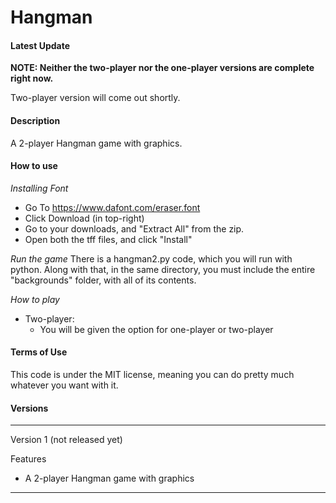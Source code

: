 # Hangman

#### Latest Update

**NOTE: Neither the two-player nor the one-player versions are complete right now.**

Two-player version will come out shortly.

#### Description

A 2-player Hangman game with graphics.

#### How to use

*Installing Font*
* Go To https://www.dafont.com/eraser.font
* Click Download (in top-right)
* Go to your downloads, and "Extract All" from the zip.
* Open both the tff files, and click "Install"

*Run the game*
There is a hangman2.py code, which you will run with python. Along with that, in the same directory, you must include the entire "backgrounds" folder, with all of its contents.

*How to play*
* Two-player:
  * You will be given the option for one-player or two-player

#### Terms of Use

This code is under the MIT license, meaning you can do pretty much whatever you want with it.

#### Versions

----------------------
Version 1 (not released yet) 

Features
* A 2-player Hangman game with graphics
----------------------